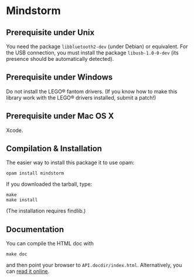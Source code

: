 Mindstorm
=========

Prerequisite under Unix
-----------------------

You need the package `libbluetooth2-dev` (under Debian) or equivalent.
For the USB connection, you must install the package `libusb-1.0-0-dev`
(its presence should be automatically detected).

Prerequisite under Windows
--------------------------

Do not install the LEGO® fantom drivers.  (If you know how to make
this library work with the LEGO® drivers installed, submit a patch!)

Prerequisite under Mac OS X
---------------------------

Xcode.

Compilation & Installation
--------------------------

The easier way to install this package it to use opam:

    opam install mindstorm

If you downloaded the tarball, type:

    make
    make install

(The installation requires findlib.)

Documentation
-------------

You can compile the HTML doc with

    make doc

and then point your browser to `API.docdir/index.html`.
Alternatively, you can
[read it online](http://ocaml-mindstorm.forge.ocamlcore.org/).
